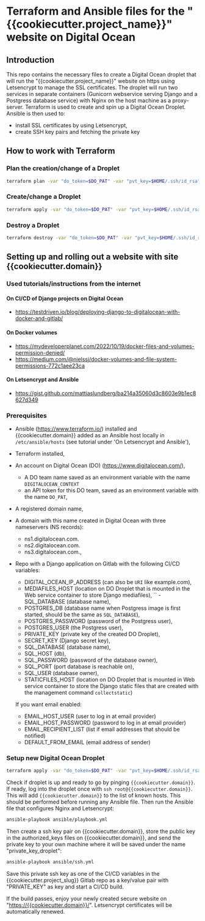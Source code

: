 # Terraform and Ansible files for the "{{cookiecutter.project_name}}" website on Digital Ocean

## Introduction

This repo contains the necessary files to create a Digital Ocean droplet that will run the "{{cookiecutter.project_name}}" website on https using Letsencrypt to manage the SSL certificates. The droplet will run two services in separate containers (Gunicorn webservice serving Django and a Postgress database service) with Nginx on the host machine as a proxy-server.
Terraform is used to create and spin up a Digital Ocean Droplet. Ansible is then used to:

- install SSL certificates by using Letsencrypt,
- create SSH key pairs and fetching the private key

## How to work with Terraform

### Plan the creation/change of a Droplet

```bash
terraform plan -var "do_token=$DO_PAT" -var "pvt_key=$HOME/.ssh/id_rsa"
```

### Create/change a Droplet

```bash
terraform apply -var "do_token=$DO_PAT" -var "pvt_key=$HOME/.ssh/id_rsa"
```

### Destroy a Droplet

```bash
terraform destroy -var "do_token=$DO_PAT" -var "pvt_key=$HOME/.ssh/id_rsa"
```

## Setting up and rolling out a website with site {{cookiecutter.domain}}

### Used tutorials/instructions from the internet

#### On CI/CD of Django projects on Digital Ocean

- <https://testdriven.io/blog/deploying-django-to-digitalocean-with-docker-and-gitlab/>

#### On Docker volumes

- <https://mydeveloperplanet.com/2022/10/19/docker-files-and-volumes-permission-denied/>
- <https://medium.com/@nielssj/docker-volumes-and-file-system-permissions-772c1aee23ca>

#### On Letsencrypt and Ansible

- <https://gist.github.com/mattiaslundberg/ba214a35060d3c8603e9b1ec8627d349>

### Prerequisites

- Ansible (<https://www.terraform.io/>) installed and {{cookiecutter.domain}} added as an Ansible host locally in `/etc/ansible/hosts` (see tutorial under 'On Letsencrypt and Ansible'),
- Terraform installed,
- An account on Digital Ocean (DO) (<https://www.digitalocean.com/>),
  - A DO team name saved as an environment variable with the name  `DIGITALOCEAN_CONTEXT`
  - an API token for this DO team, saved  as an environment variable with the name `DO_PAT`,
- A registered domain name,
- A domain with this name created in Digital Ocean with three nameservers (NS records):
  - ns1.digitalocean.com.
  - ns2.digitalocean.com.
  - ns3.digitalocean.com.,

- Repo with a Django application on Gitlab with the following CI/CD variables:
  - DIGITAL_OCEAN_IP_ADDRESS (can also be `URI` like example.com),
  - MEDIAFILES_HOST (location on DO Droplet that is mounted in the Web service container to store Django mediafiles),
``  - SQL_DATABASE (database name),
  - POSTGRES_DB (database name when Postgress image is first started, should be the same as `SQL_DATABASE`),
  - POSTGRES_PASSWORD (password of the Postgress user),
  - POSTGRES_USER (the Postgress user),
  - PRIVATE_KEY (private key of the created DO Droplet),
  - SECRET_KEY (Django secret key),
  - SQL_DATABASE (database name),
  - SQL_HOST (db),
  - SQL_PASSWORD (password of the database owner),
  - SQL_PORT (port database is reachable on),
  - SQL_USER (database owner),
  - STATICFILES_HOST (location on DO Droplet that is mounted in Web service container to store the Django static files that are created with the management command `collectstatic`)

  If you want email enabled:
  - EMAIL_HOST_USER (user to log in at email provider)
  - EMAIL_HOST_PASSWORD (password to log in at email provider)
  - EMAIL_RECIPIENT_LIST (list if email addresses that should be notified)
  - DEFAULT_FROM_EMAIL (email address of sender)

### Setup new Digital Ocean Droplet

```bash
terraform apply -var "do_token=$DO_PAT" -var "pvt_key=$HOME/.ssh/id_rsa"
```

Check if droplet is up and ready to go by pinging `{{cookiecutter.domain}}`. If ready, log into the droplet once with `ssh root@{{cookiecutter.domain}}`. This will add `{{cookiecutter.domain}}` to the list of known hosts. This should be performed before running any Ansible file. Then run the Ansible file that configures Nginx and Letsencrypt:

```bash
ansible-playbook ansible/playbook.yml
```

Then create a ssh key pair on {{cookiecutter.domain}}, store the public key in the authorized_keys files on {{cookiecutter.domain}}, and send the private key to your own machine where it will be saved under the name "private_key_droplet":

```bash
ansible-playbook ansible/ssh.yml
```

Save this private ssh key as one of the CI/CD variables in the {{cookiecutter.project_slug}} Gitlab repo as a key/value pair with "PRIVATE_KEY" as key and start a CI/CD build.

If the build passes, enjoy your newly created secure website on "<https://{{cookiecutter.domain}}/>". Letsencrypt certificates will be automatically renewed.
